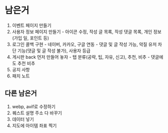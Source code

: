 # 남은거

1. 이벤트 페이지 만들기
2. 사용자 정보 페이지 만들기 - 아이콘 수정, 작성 글 목록, 작성 댓글 목록, 개인 정보(가입 일, 포인트 등)
3. 로그인 콜백 구현 - 네이버, 카카오, 구글 연동 - 댓글 및 글 작성 가능, 악질 유저 차단 기능(댓글 및 글 작성 불가), 사용자 등급
4. 게시판 back 먼저 만들어 놓자 - 탭 분류(공략, 팁, 자유, 신고), 추천, 비추 - 댓글에도 추천 비추
5. 공지 사항
6. 패치 노트

## 다른 남은거

1. webp, avif로 수정하기
2. 퀘스트 설명 주소 다 바꾸기
3. 데이터 넣기
4. 지도에 아이템 좌표 찍기

